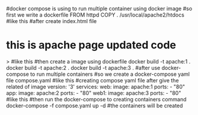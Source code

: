 #docker compose is using to run multiple container using docker image
#so first we write a dockerfile
FROM httpd
COPY . /usr/local/apache2/htdocs
#like this
#after create index.html file
<h1>this is apache page updated code</h1>>
#like this
#then create a image using dockerfile
docker build -t apache:1 .
docker build -t apache:2 .
docker build -t apache:3 .
#after use docker-compose to run multiple containers
#so we create a docker-compose yaml file
compose.yaml
#like this
#creating compose yaml file after give the related of image
version: '3'
services: 
  web:
    image: apache:1
    ports: 
      - "80"
  app:
    image: apache:2
    ports: 
      - "80"
  web1:
    image: apache:3
    ports:
      - "80"
#like this
#then run the docker-compose to creating containers command
docker-compose -f compose.yaml up -d
#the containers will be created
